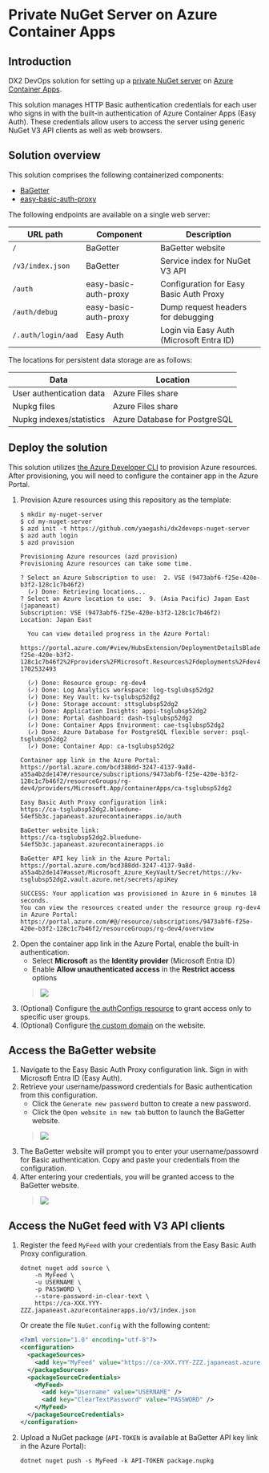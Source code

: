 # Private NuGet Server on Azure Container Apps

## Introduction

DX2 DevOps solution for setting up a
[private NuGet server](https://learn.microsoft.com/en-us/nuget/hosting-packages/overview)
on [Azure Container Apps](https://learn.microsoft.com/ja-jp/azure/container-apps/overview).

This solution manages HTTP Basic authentication credentials for each user
who signs in with the built-in authentication of Azure Container Apps (Easy Auth).
These credentials allow users to access the server using generic NuGet V3 API clients as well as web browsers.

## Solution overview

This solution comprises the following containerized components:

- [BaGetter](https://github.com/bagetter/BaGetter)
- [easy-basic-auth-proxy](https://github.com/yaegashi/easy-basic-auth-proxy)

The following endpoints are available on a single web server:

|URL path|Component|Description|
|-|-|-|
|`/`|BaGetter|BaGetter website|
|`/v3/index.json`|BaGetter|Service index for NuGet V3 API|
|`/auth`|easy-basic-auth-proxy|Configuration for Easy Basic Auth Proxy|
|`/auth/debug`|easy-basic-auth-proxy|Dump request headers for debugging|
|`/.auth/login/aad`|Easy Auth|Login via Easy Auth (Microsoft Entra ID)|

The locations for persistent data storage are as follows:

|Data|Location|
|-|-|
|User authentication data|Azure Files share|
|Nupkg files|Azure Files share|
|Nupkg indexes/statistics|Azure Database for PostgreSQL|

## Deploy the solution

This solution utilizes [the Azure Developer CLI](https://learn.microsoft.com/en-us/azure/developer/azure-developer-cli/overview) to provision Azure resources.
After provisioning, you will need to configure the container app in the Azure Portal.

1. Provision Azure resources using this repository as the template:
    ```console
    $ mkdir my-nuget-server
    $ cd my-nuget-server
    $ azd init -t https://github.com/yaegashi/dx2devops-nuget-server
    $ azd auth login
    $ azd provision

    Provisioning Azure resources (azd provision)
    Provisioning Azure resources can take some time.

    ? Select an Azure Subscription to use:  2. VSE (9473abf6-f25e-420e-b3f2-128c1c7b46f2)
      (✓) Done: Retrieving locations...
    ? Select an Azure location to use:  9. (Asia Pacific) Japan East (japaneast)
    Subscription: VSE (9473abf6-f25e-420e-b3f2-128c1c7b46f2)
    Location: Japan East

      You can view detailed progress in the Azure Portal:
      https://portal.azure.com/#view/HubsExtension/DeploymentDetailsBlade/~/overview/id/%2Fsubscriptions%2F9473abf6-f25e-420e-b3f2-128c1c7b46f2%2Fproviders%2FMicrosoft.Resources%2Fdeployments%2Fdev4-1702532493

      (✓) Done: Resource group: rg-dev4
      (✓) Done: Log Analytics workspace: log-tsglubsp52dg2
      (✓) Done: Key Vault: kv-tsglubsp52dg2
      (✓) Done: Storage account: sttsglubsp52dg2
      (✓) Done: Application Insights: appi-tsglubsp52dg2
      (✓) Done: Portal dashboard: dash-tsglubsp52dg2
      (✓) Done: Container Apps Environment: cae-tsglubsp52dg2
      (✓) Done: Azure Database for PostgreSQL flexible server: psql-tsglubsp52dg2
      (✓) Done: Container App: ca-tsglubsp52dg2

    Container app link in the Azure Portal:
    https://portal.azure.com/bcd388dd-3247-4137-9a8d-a55a4b2de147#/resource/subscriptions/9473abf6-f25e-420e-b3f2-128c1c7b46f2/resourceGroups/rg-dev4/providers/Microsoft.App/containerApps/ca-tsglubsp52dg2

    Easy Basic Auth Proxy configuration link:
    https://ca-tsglubsp52dg2.bluedune-54ef5b3c.japaneast.azurecontainerapps.io/auth

    BaGetter website link:
    https://ca-tsglubsp52dg2.bluedune-54ef5b3c.japaneast.azurecontainerapps.io

    BaGetter API key link in the Azure Portal:
    https://portal.azure.com/bcd388dd-3247-4137-9a8d-a55a4b2de147#asset/Microsoft_Azure_KeyVault/Secret/https://kv-tsglubsp52dg2.vault.azure.net/secrets/apiKey

    SUCCESS: Your application was provisioned in Azure in 6 minutes 18 seconds.
    You can view the resources created under the resource group rg-dev4 in Azure Portal:
    https://portal.azure.com/#@/resource/subscriptions/9473abf6-f25e-420e-b3f2-128c1c7b46f2/resourceGroups/rg-dev4/overview
    ```
2. Open the container app link in the Azure Portal,
enable the built-in authentication.
    - Select **Microsoft** as the **Identity provider** (Microsoft Entra ID)
    - Enable **Allow unauthenticated access** in the **Restrict access** options
    > ![](assets/easyauth-config.png)
3. (Optional) Configure [the authConfigs resource](https://learn.microsoft.com/en-us/azure/templates/microsoft.app/containerapps/authconfigs)
to grant access only to specific user groups.
4. (Optional) Configure [the custom domain](https://learn.microsoft.com/en-us/azure/container-apps/custom-domains-managed-certificates) on the website.

## Access the BaGetter website

1. Navigate to the Easy Basic Auth Proxy configuration link.
Sign in with Microsoft Entra ID (Easy Auth).
2. Retrieve your username/password credentials for Basic authentication from this configuration.
    - Click the `Generate new password` button to create a new password.
    - Click the `Open website in new tab` button to launch the BaGetter website.
    > ![](assets/ebap-config.png)
3. The BaGetter website will prompt you to enter your username/passowrd for Basic authentication.
Copy and paste your credentials from the configuration.
4. After entering your credentials, you will be granted access to the BaGetter website.
    > ![](assets/bagetter.png)

## Access the NuGet feed with V3 API clients

1. Register the feed `MyFeed` with your credentials from the Easy Basic Auth Proxy configuration.
    ```console
    dotnet nuget add source \
        -n MyFeed \
        -u USERNAME \
        -p PASSWORD \
        --store-password-in-clear-text \
        https://ca-XXX.YYY-ZZZ.japaneast.azurecontainerapps.io/v3/index.json
    ```
    Or create the file `NuGet.config` with the following content:
    ```xml
    <?xml version="1.0" encoding="utf-8"?>
    <configuration>
      <packageSources>
        <add key="MyFeed" value="https://ca-XXX.YYY-ZZZ.japaneast.azurecontainerapps.io/v3/index.json" />
      </packageSources>
      <packageSourceCredentials>
        <MyFeed>
          <add key="Username" value="USERNAME" />
          <add key="ClearTextPassword" value="PASSWORD" />
        </MyFeed>
      </packageSourceCredentials>
    </configuration>
    ```
2. Upload a NuGet package (`API-TOKEN` is available at BaGetter API key link in the Azure Portal):
    ```console
    dotnet nuget push -s MyFeed -k API-TOKEN package.nupkg
    ```
